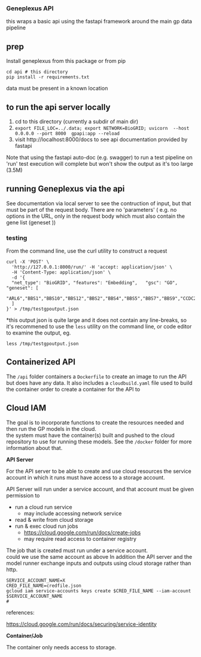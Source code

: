 ### Geneplexus API

this wraps a basic api using the fastapi framework around the main gp data pipeline

## prep

Install geneplexus from this package or from pip

```
cd api # this directory
pip install -r requirements.txt
```

data must be present in a known location

## to run the api server locally

1. cd to this directory (currently a subdir of main dir)
1. `export FILE_LOC=../.data; export NETWORK=BioGRID; uvicorn  --host 0.0.0.0 --port 8000  gpapi:app --reload`
1. visit http://localhost:8000/docs to see api documentation provided by fastapi

Note that using the fastapi auto-doc (e.g. swagger) to run a test pipeline on 'run' test execution will complete but 
won't show the output as it's too large (3.5M)

## running Geneplexus via the api

See documentation via local server to see the contruction of input, but that must be part of the request body.  There are no 'parameters' 
( e.g. no options in the URL, only in the request body which must also contain the gene list (geneset ))

### testing 

From the command line, use the curl utility to  construct a request

```
curl -X 'POST' \
  'http://127.0.0.1:8000/run/' -H 'accept: application/json' \
  -H 'Content-Type: application/json' \
  -d '{
  "net_type": "BioGRID", "features": "Embedding",   "gsc": "GO",   "geneset": [
    "ARL6","BBS1","BBS10","BBS12","BBS2","BBS4","BBS5","BBS7","BBS9","CCDC28B","CEP290","KIF7","MKKS","MKS1","TRIM32","TTC8","WDPCP"
  ]
}' > /tmp/testgpoutput.json
```

*this output json is quite large and it does not contain any line-breaks, so it's recommened to use the `less` utility 
on the command line, or code editor to examine the output, eg. 

`less /tmp/testgpoutput.json`

## Containerized API

The `/api` folder containers a  `Dockerfile` to create an image to run the API but does have any data.  It also includes a `cloudbuild.yaml` file used to build the container 
order to create a container for the API to 


## Cloud IAM

The goal is to incorporate functions to create the resources needed and then run the GP models in the cloud.  
the system must have the container(s) built and pushed to the cloud repository to use for running these models. 
See the `/docker` folder for more information about that. 


**API Server**

For the API server to be able to create and use cloud resources the service account in which it runs must have access to a storage account. 

API Server will run under a service account, and that account must be given permission to 

 - run a cloud run service
     - may include accessing network service
 - read & write from cloud storage
 - run & exec cloud run jobs
     - https://cloud.google.com/run/docs/create-jobs
     - may require read access to container registry

The job that is created must run under a service account.  
could we use the same account as above 
In addition the API server and the model runner exchange inputs and outputs using cloud storage rather than http.   

```
SERVICE_ACCOUNT_NAME=X
CRED_FILE_NAME=credfile.json
gcloud iam service-accounts keys create $CRED_FILE_NAME --iam-account $SERVICE_ACCOUNT_NAME
# 
```

references: 

https://cloud.google.com/run/docs/securing/service-identity


**Container/Job**

The container only needs access to storage.    